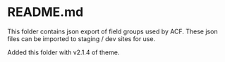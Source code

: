 # README.md

This folder contains json export of field groups used by ACF. These json files can be imported to staging / dev sites for use. 

Added this folder with v2.1.4 of theme. 